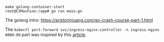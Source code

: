 ```
make golang-container-start
root@CSMachine:/app# go run main.go 
```

The golang intro: https://aristorinjuang.com/go-crash-course-part-1.html

The `kubectl port-forward svc/ingress-nginx-controller -n ingress-nginx 8080:80` part was inspired by this [article](https://banzaicloud.com/blog/kind-ingress/).